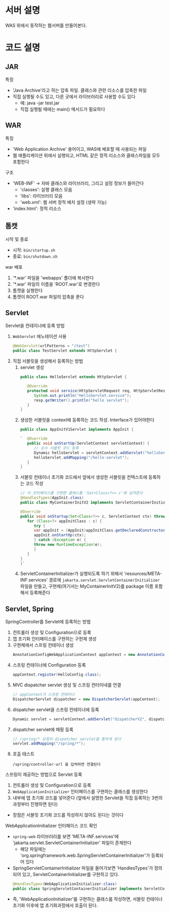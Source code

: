 # 서버 설명
WAS 위에서 동작하는 웹서버를 만들어본다.

# 코드 설명
## JAR
특징
- 'Java Archive'라고 하는 압축 파일. 클래스와 관련 리소스를 압축한 파일
- 직접 실행될 수도 있고, 다른 곳에서 라이브러리로 사용할 수도 있다
   - 예: java -jar test.jar
   - 직접 실행될 때에는 main() 메서드가 필요하다

## WAR
특징
- 'Web Application Archive' 용어이고, WAS에 배포할 때 사용되는 파일
- 웹 애플리케이션 위에서 실행되고, HTML 같은 정적 리소스와 클래스파일을 모두 포함한다

구조
- 'WEB-INF' -> 자바 클래스와 라이브러리, 그리고 설정 정보가 들어간다
   - 'classes': 실행 클래스 모음
   - 'libs': 라이브러리 모음
   - 'web.xml': 웹 서버 정적 배치 설정 (생략 가능)
- 'index.html': 정적 리소스

## 톰캣
시작 및 종료
- 시작: `bin/startup.sh`
- 종료: `bin/shutdown.sh`

war 배포
1. '*.war' 파일을 'webapps' 폴더에 복사한다
2. '*.war' 파일의 이름을 'ROOT.war'로 변경한다
3. 톰캣을 실행한다
4. 톰캣이 ROOT.war 파일의 압축을 푼다

## Servlet
Servlet을 컨테이너에 등록 방법
1. `WebServlet` 애노테이션 사용
   ```java
   @WebServlet(urlPatterns = "/test")
   public class TestServlet extends HttpServlet {
   ```
2. 직접 서블릿을 생성해서 등록하는 방법
   1. servlet 생성
      ```java
      public class HelloServlet extends HttpServlet {

         @Override
         protected void service(HttpServletRequest req, HttpServletResponse resp) throws ServletException, IOException {
            System.out.println("HelloServlet.service");
            resp.getWriter().println("hello servlet");
         }
      }
      ```
   2. 생성한 서블릿을 context에 등록하는 코드 작성. Interface가 있어야한다
      ```java
      public class AppInitV1Servlet implements AppInit {

      `  @Override
         public void onStartUp(ServletContext servletContext) {
            // 순수 서블릿 코드 등록
            Dynamic helloServlet = servletContext.addServlet("helloServlet", new HelloServlet());
            helloServlet.addMapping("/hello-servlet");
         }
      }
      ```
   3. 서블릿 컨테이너 초기화 코드에서 앞에서 생성한 서블릿을 컨텍스트에 등록하는 코드 작성
      ```java
      // 이 인터페이스를 구현한 클래스를 'Set<Class<?>> c'에 넘겨준다
      @HandlesTypes(AppInit.class)
      public class MyContainerInitV2 implements ServletContainerInitializer {

      @Override
      public void onStartup(Set<Class<?>> c, ServletContext ctx) throws ServletException {
         for (Class<?> appInitClass : c) {
            try {
            var appInit = (AppInit)appInitClass.getDeclaredConstructor().newInstance();
            appInit.onStartUp(ctx);
            } catch (Exception e) {
            throw new RuntimeException(e);
            }
         }
      }
      }`
      ```
   4. ServletContainerInitializer가 실행되도록 하기 위해서 'resources/META-INF.services' 경로에 `jakarta.servlet.ServletContainerInitializer` 파일을 만들고, 구현체(여기서는 MyContainerInitV2)를 package 이름 포함해서 등록해준다
## Servlet, Spring
SpringController를 Servlet에 등록하는 방법
1. 컨트롤러 생성 및 Configuration으로 등록
2. 앱 초기화 인터페이스를 구현하는 구현체 생성
3. 구현체에서 스프링 컨테이너 생성
   ```java
   AnnotationConfigWebApplicationContext appContext = new AnnotationConfigWebApplicationContext();
   ```
4. 스프링 컨테이너에 Configuration 등록
   ```java
   appContext.register(HelloConfig.class);
   ```
5. MVC dispatcher servlet 생성 및 스프링 컨터이네를 연결
   ```java
   // appContext가 스프링 컨테이너
   DispatcherServlet dispatcher = new DispatcherServlet(appContext);
   ```
6. dispatcher servlet을 스프링 컨테이너에 등록
   ```java
   Dynamic servlet = servletContext.addServlet("dispatcherV2", dispatcher);
   ```
7. dispatcher servlet에 매핑 등록
   ```java
   // /spring/* 요청이 dispatcher servlet을 통하게 된다
   servlet.addMapping("/spring/*");
   ```
8. 호출 테스트
   ```
   /spring/controller-url 을 입력하면 연결된다
   ```

스프링이 제공하는 방법으로 Servlet 등록
1. 컨트롤러 생성 및 Configuration으로 등록
2. `WebApplicationInitializer` 인터페이스를 구현하는 클래스를 생성한다
3. 내부에 앱 초기화 코드를 넣어준다 (앞에서 설명한 Servlet을 직접 등록하는 3번의 과정부터 진행하면 된다)
- 장점은 서블릿 초기화 코드를 작성하지 않아도 된다는 것이다

WebApplicationInitializer 인터페이스 코드 확인
- `spring-web` 라이브러리를 보면 'META-INF.services'에 'jakarta.servlet.ServletContainerInitializer' 파일이 존재한다
   - 해당 파일에는 'org.springframework.web.SpringServletContainerInitializer'가 등록되어 있다
- SpringServletContainerInitializer 파일을 들어가보면 'HandlesTypes'가 정의되어 있고, ServletContainerInitializer를 구현하고 있다.
   ```java
   @HandlesTypes(WebApplicationInitializer.class)
   public class SpringServletContainerInitializer implements ServletContainerInitializer {
   ```
- 즉, 'WebApplicationInitializer'를 구현하는 클래스를 작성하면, 서블릿 컨테이너 초기화 이후에 앱 초기화과정에서 호출이 된다. 